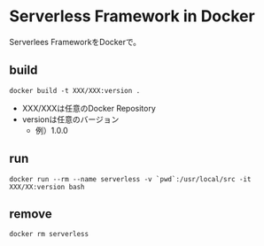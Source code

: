Serverless Framework in Docker
===

Serverlees FrameworkをDockerで。


## build

```
docker build -t XXX/XXX:version .
```

- XXX/XXXは任意のDocker Repository
- versionは任意のバージョン
  - 例）1.0.0

## run

```
docker run --rm --name serverless -v `pwd`:/usr/local/src -it XXX/XX:version bash
```

## remove

```
docker rm serverless
```
